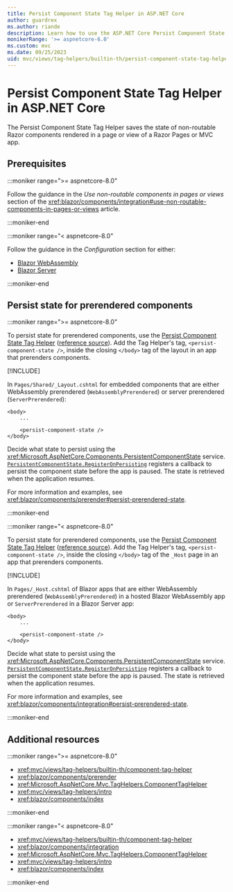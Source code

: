 ```yaml
---
title: Persist Component State Tag Helper in ASP.NET Core
author: guardrex
ms.author: riande
description: Learn how to use the ASP.NET Core Persist Component State Tag Helper to persist state when prerendering components.
monikerRange: '>= aspnetcore-6.0'
ms.custom: mvc
ms.date: 09/25/2023
uid: mvc/views/tag-helpers/builtin-th/persist-component-state-tag-helper
---
```

# Persist Component State Tag Helper in ASP.NET Core

The Persist Component State Tag Helper saves the state of non-routable Razor components rendered in a page or view of a Razor Pages or MVC app.

## Prerequisites

:::moniker range=">= aspnetcore-8.0"

Follow the guidance in the *Use non-routable components in pages or views* section of the <xref:blazor/components/integration#use-non-routable-components-in-pages-or-views> article.

:::moniker-end

:::moniker range="< aspnetcore-8.0"

Follow the guidance in the *Configuration* section for either:

* [Blazor WebAssembly](xref:blazor/components/integration?pivots=webassembly)
* [Blazor Server](xref:blazor/components/integration?pivots=server)

:::moniker-end

## Persist state for prerendered components

:::moniker range=">= aspnetcore-8.0"

To persist state for prerendered components, use the [Persist Component State Tag Helper](xref:mvc/views/tag-helpers/builtin-th/persist-component-state-tag-helper) ([reference source](https://github.com/dotnet/aspnetcore/blob/main/src/Mvc/Mvc.TagHelpers/src/PersistComponentStateTagHelper.cs)). Add the Tag Helper's tag, `<persist-component-state />`, inside the closing `</body>` tag of the layout in an app that prerenders components.

[!INCLUDE[](~/includes/aspnetcore-repo-ref-source-links.md)]

In `Pages/Shared/_Layout.cshtml` for embedded components that are either WebAssembly prerendered (`WebAssemblyPrerendered`) or server prerendered (`ServerPrerendered`):

```cshtml
<body>
    ...

    <persist-component-state />
</body>
```

Decide what state to persist using the <xref:Microsoft.AspNetCore.Components.PersistentComponentState> service. [`PersistentComponentState.RegisterOnPersisting`](xref:Microsoft.AspNetCore.Components.PersistentComponentState.RegisterOnPersisting%2A) registers a callback to persist the component state before the app is paused. The state is retrieved when the application resumes.

For more information and examples, see <xref:blazor/components/prerender#persist-prerendered-state>.

:::moniker-end

:::moniker range="< aspnetcore-8.0"

To persist state for prerendered components, use the [Persist Component State Tag Helper](xref:mvc/views/tag-helpers/builtin-th/persist-component-state-tag-helper) ([reference source](https://github.com/dotnet/aspnetcore/blob/main/src/Mvc/Mvc.TagHelpers/src/PersistComponentStateTagHelper.cs)). Add the Tag Helper's tag, `<persist-component-state />`, inside the closing `</body>` tag of the `_Host` page in an app that prerenders components.

[!INCLUDE[](~/includes/aspnetcore-repo-ref-source-links.md)]

In `Pages/_Host.cshtml` of Blazor apps that are either WebAssembly prerendered (`WebAssemblyPrerendered`) in a hosted Blazor WebAssembly app or `ServerPrerendered` in a Blazor Server app:

```cshtml
<body>
    ...

    <persist-component-state />
</body>
```

Decide what state to persist using the <xref:Microsoft.AspNetCore.Components.PersistentComponentState> service. [`PersistentComponentState.RegisterOnPersisting`](xref:Microsoft.AspNetCore.Components.PersistentComponentState.RegisterOnPersisting%2A) registers a callback to persist the component state before the app is paused. The state is retrieved when the application resumes.

For more information and examples, see <xref:blazor/components/integration#persist-prerendered-state>.

:::moniker-end

## Additional resources

:::moniker range=">= aspnetcore-8.0"

* <xref:mvc/views/tag-helpers/builtin-th/component-tag-helper>
* <xref:blazor/components/prerender>
* <xref:Microsoft.AspNetCore.Mvc.TagHelpers.ComponentTagHelper>
* <xref:mvc/views/tag-helpers/intro>
* <xref:blazor/components/index>

:::moniker-end

:::moniker range="< aspnetcore-8.0"

* <xref:mvc/views/tag-helpers/builtin-th/component-tag-helper>
* <xref:blazor/components/integration>
* <xref:Microsoft.AspNetCore.Mvc.TagHelpers.ComponentTagHelper>
* <xref:mvc/views/tag-helpers/intro>
* <xref:blazor/components/index>

:::moniker-end
